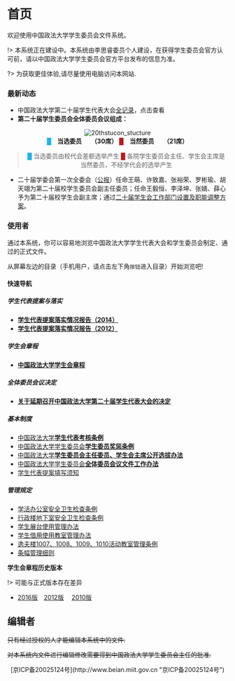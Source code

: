 # 首页

欢迎使用中国政法大学学生委员会文件系统。

!> 本系统正在建设中。本系统由李思睿委员个人建设，在获得学生委员会官方认可前，请以中国政法大学学生委员会官方平台发布的信息为准。

?> 为获取更佳体验,请尽量使用电脑访问本网站.

### 最新动态


- 中国政法大学第二十届学生代表大会[全记录](https://doc.rickylee.cn/web/#/5?page_id=78)，点击查看
- **第二十届学生委员会全体委员会议组成：**
<center>

![20thstucon_stucture](https://cdn.jsdelivr.net/gh/rickylsr/stulaw/img/二十届学委会组成.svg)
<br><font color="23B1E8">█</font>　**当选委员　　（30席）**
<font color="BA1D20">█</font>　**当然委员　　（21席）**

> <font color="23B1E8">█</font> 当选委员由校代会差额选举产生
> <font color="BA1D20">█</font> 各院学生委员会主任、学生会主席是当然委员，不经学代会的选举产生

</center>

- 二十届学委会第一次全委会（[公报](https://doc.rickylee.cn/web/#/5?page_id=87 "公报")）任命王萌、许致嘉、张裕荣、罗彬瑜、胡天翊为第二十届校学生委员会副主任委员；任命王毅恒、李泽坤、张婧、薛心予为第二十届校学生会副主席；通过[二十届学生会工作部门设置及职能调整方案](https://doc.rickylee.cn/web/#/5?page_id=85 "二十届学生会工作部门设置及职能调整方案")。

### 使用者

通过本系统，你可以容易地浏览中国政法大学学生代表大会和学生委员会制定、通过的正式文件。

从屏幕左边的目录（手机用户，请点击左下角`按钮`进入目录）开始浏览吧!

#### 快速导航

##### 学生代表提案与落实

* [**学生代表提案落实情况报告（2014）**](https://doc.rickylee.cn/web/#/5?page_id=64)
* [**学生代表提案落实情况报告（2012）** ](https://doc.rickylee.cn/web/#/5?page_id=61)

##### 学生会章程

* [**中国政法大学学生会章程**](https://doc.rickylee.cn/web/#/5?page_id=27)

##### 全体委员会议决定

* [**关于延期召开中国政法大学第二十届学生代表大会的决定**](https://doc.rickylee.cn/web/#/5?page_id=59)

##### 基本制度

* [中国政法大学**学生代表考核条例**](https://doc.rickylee.cn/web/#/5?page_id=51)
* [中国政法大学学生委员会**学生委员奖惩条例**](https://doc.rickylee.cn/web/#/5?page_id=48)
* [中国政法大学**学生委员会主任委员、学生会主席公开选拔办法**](https://doc.rickylee.cn/web/#/5?page_id=56)
* [中国政法大学学生委员会**全体委员会议文件工作办法**](https://doc.rickylee.cn/web/#/5?page_id=50)
* [学生代表提案填写须知](https://doc.rickylee.cn/web/#/5?page_id=55)

##### 管理规定

* [学活办公室安全卫生检查条例](https://doc.rickylee.cn/web/#/5?page_id=49)
* [行政楼地下室安全卫生检查条例](https://doc.rickylee.cn/web/#/5?page_id=57)
* [学生展台使用管理办法](https://doc.rickylee.cn/web/#/5?page_id=52)
* [学生借用使用教室管理办法](https://doc.rickylee.cn/web/#/5?page_id=53)
* [逸夫楼1007、1008、1009、1010活动教室管理条例](https://doc.rickylee.cn/web/#/5?page_id=54)
* [条幅管理细则](https://doc.rickylee.cn/web/#/5?page_id=58)

**学生会章程历史版本**

!> 可能与正式版本存在差异

* [2016版](https://doc.rickylee.cn/web/#/5?page_id=28)　[2012版](https://doc.rickylee.cn/web/#/5?page_id=29)　 [2010版](https://doc.rickylee.cn/web/#/5?page_id=30)

## 编辑者

~~只有经过授权的人才能编辑本系统中的文件.~~

~~对本系统内文件进行编辑修改需要得到中国政法大学学生委员会主任的批准.~~


<center>[京ICP备20025124号](http://www.beian.miit.gov.cn "京ICP备20025124号")</center>

